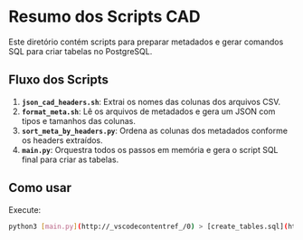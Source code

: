 # Resumo dos Scripts CAD

Este diretório contém scripts para preparar metadados e gerar comandos SQL para criar tabelas no PostgreSQL.

## Fluxo dos Scripts

1. **`json_cad_headers.sh`**: Extrai os nomes das colunas dos arquivos CSV.
2. **`format_meta.sh`**: Lê os arquivos de metadados e gera um JSON com tipos e tamanhos das colunas.
3. **`sort_meta_by_headers.py`**: Ordena as colunas dos metadados conforme os headers extraídos.
4. **`main.py`**: Orquestra todos os passos em memória e gera o script SQL final para criar as tabelas.

## Como usar

Execute:
```bash
python3 [main.py](http://_vscodecontentref_/0) > [create_tables.sql](http://_vscodecontentref_/1)
```

